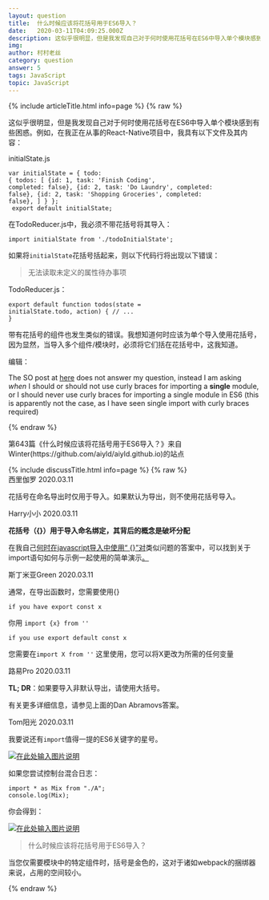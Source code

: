 ```yaml
---
layout: question
title:  什么时候应该将花括号用于ES6导入？
date:   2020-03-11T04:09:25.000Z
description: 这似乎很明显，但是我发现自己对于何时使用花括号在ES6中导入单个模块感到有些困惑。例如，在我正在从事的React-Native项目中，我具有以下文件及其内...
img: 
author: 村村老丝
category: question
answer: 5
tags: JavaScript
topic: JavaScript
---
```

<div class="article-root">
  <div class="article">
    {% include articleTitle.html info=page %}
    {% raw %}
    <div class="article-content"><p><font style="vertical-align: inherit;"><font style="vertical-align: inherit;">这似乎很明显，但是我发现自己对于何时使用花括号在ES6中导入单个模块感到有些困惑。</font><font style="vertical-align: inherit;">例如，在我正在从事的React-Native项目中，我具有以下文件及其内容：</font></font></p><font style="vertical-align: inherit;"><font style="vertical-align: inherit;">

initialState.js

</font></font><pre><code>var initialState = {<font></font>
    todo: {<font></font>
        todos: [<font></font>
            {id: 1, task: 'Finish Coding', completed: false},<font></font>
            {id: 2, task: 'Do Laundry', completed: false},<font></font>
            {id: 2, task: 'Shopping Groceries', completed: false},<font></font>
        ]<font></font>
    }<font></font>
};<font></font>
<font></font>
export default initialState;<font></font>
</code></pre>

<p><font style="vertical-align: inherit;"><font style="vertical-align: inherit;">在TodoReducer.js中，我必须不带花括号将其导入：</font></font></p>

<pre><code>import initialState from './todoInitialState';
</code></pre>

<p><font style="vertical-align: inherit;"><font style="vertical-align: inherit;">如果将</font></font><code>initialState</code><font style="vertical-align: inherit;"><font style="vertical-align: inherit;">花括号括起来，则以下代码行将出现以下错误：</font></font></p>

<blockquote>
  <p><font style="vertical-align: inherit;"><font style="vertical-align: inherit;">无法读取未定义的属性待办事项</font></font></p>
</blockquote><font style="vertical-align: inherit;"><font style="vertical-align: inherit;">

TodoReducer.js：

</font></font><pre><code>export default function todos(state = initialState.todo, action) {<font></font>
// ...<font></font>
}<font></font>
</code></pre>

<p><font style="vertical-align: inherit;"><font style="vertical-align: inherit;">带有花括号的组件也发生类似的错误。</font><font style="vertical-align: inherit;">我想知道何时应该为单个导入使用花括号，因为显然，当导入多个组件/模块时，必须将它们括在花括号中，这我知道。</font></font></p>

<p><font style="vertical-align: inherit;"><font style="vertical-align: inherit;">编辑：</font></font></p>

<p>The SO post at <a href="https://stackoverflow.com/questions/31096597/using-brackets-with-javascript-import-syntax">here</a> does not answer my question, instead I am asking <em>when</em> I should or should not use curly braces for importing a <strong>single</strong> module, or I should never use curly braces for importing a single module in ES6 (this is apparently not the case, as I have seen single import with curly braces required)</p></div>
    {% endraw %}
  </div>
  <p class="winter_mark">第643篇《什么时候应该将花括号用于ES6导入？》来自Winter(https://github.com/aiyld/aiyld.github.io)的站点</p>
  <div class="discuss-wrapper">
    {% include discussTitle.html info=page %}
    {% raw %}
    <div class="discuss-list">
    <div class="discuss-item">
        <div class="discuss-parent">
          <div class="discuss-meta">
            <span class="discuss-user">西里伽罗</span>
            <span class="discuss-time">2020.03.11</span>
          </div>
          <div class="discuss-comment"><p><font style="vertical-align: inherit;"><font style="vertical-align: inherit;">花括号在命名导出时仅用于导入。</font><font style="vertical-align: inherit;">如果默认为导出，则不使用花括号导入。</font></font></p></div>
        </div></div><div class="discuss-item">
        <div class="discuss-parent">
          <div class="discuss-meta">
            <span class="discuss-user">Harry小小</span>
            <span class="discuss-time">2020.03.11</span>
          </div>
          <div class="discuss-comment"><p><strong><font style="vertical-align: inherit;"><font style="vertical-align: inherit;">花括号（{}）用于导入命名绑定，其背后的概念是破坏分配</font></font></strong></p>

<p><font style="vertical-align: inherit;"><font style="vertical-align: inherit;">在我自己</font><a href="https://stackoverflow.com/questions/51701042/when-do-we-use-in-javascript-imports/51701099#51701099"><font style="vertical-align: inherit;">何时在javascript导入中使用“ {}”对</font></a><font style="vertical-align: inherit;">类似问题的答案中，可以找到关于import语句如何与示例一起使用的简单演示</font></font><a href="https://stackoverflow.com/questions/51701042/when-do-we-use-in-javascript-imports/51701099#51701099"><font style="vertical-align: inherit;"><font style="vertical-align: inherit;">。</font></font></a></p></div>
        </div></div><div class="discuss-item">
        <div class="discuss-parent">
          <div class="discuss-meta">
            <span class="discuss-user">斯丁米亚Green</span>
            <span class="discuss-time">2020.03.11</span>
          </div>
          <div class="discuss-comment"><p><font style="vertical-align: inherit;"><font style="vertical-align: inherit;">通常，在导出函数时，您需要使用{}</font></font></p>

<pre><code>if you have export const x 
</code></pre>

<p><font style="vertical-align: inherit;"><font style="vertical-align: inherit;">你用
 </font></font><code>import {x} from ''</code></p>

<pre><code>if you use export default const x 
</code></pre>

<p><font style="vertical-align: inherit;"><font style="vertical-align: inherit;">您需要在</font></font><code>import X from ''</code><font style="vertical-align: inherit;"><font style="vertical-align: inherit;">
这里</font><font style="vertical-align: inherit;">使用</font><font style="vertical-align: inherit;">，您可以将X更改为所需的任何变量</font></font></p></div>
        </div></div><div class="discuss-item">
        <div class="discuss-parent">
          <div class="discuss-meta">
            <span class="discuss-user">路易Pro</span>
            <span class="discuss-time">2020.03.11</span>
          </div>
          <div class="discuss-comment"><p><strong><font style="vertical-align: inherit;"><font style="vertical-align: inherit;">TL; DR</font></font></strong><font style="vertical-align: inherit;"><font style="vertical-align: inherit;">：如果要导入非默认导出，请使用大括号。</font></font></p>

<p><font style="vertical-align: inherit;"><font style="vertical-align: inherit;">有关更多详细信息，请参见上面的Dan Abramovs答案。</font></font></p></div>
        </div></div><div class="discuss-item">
        <div class="discuss-parent">
          <div class="discuss-meta">
            <span class="discuss-user">Tom阳光</span>
            <span class="discuss-time">2020.03.11</span>
          </div>
          <div class="discuss-comment"><p><font style="vertical-align: inherit;"><font style="vertical-align: inherit;">我要说还有</font></font><code>import</code><font style="vertical-align: inherit;"><font style="vertical-align: inherit;">值得一提</font><font style="vertical-align: inherit;">的</font><font style="vertical-align: inherit;">ES6关键字</font><font style="vertical-align: inherit;">的星号</font><font style="vertical-align: inherit;">。</font></font></p>

<p><a href="https://i.stack.imgur.com/uCCXS.png" rel="noreferrer"><img src="https://i.stack.imgur.com/uCCXS.png" alt="在此处输入图片说明"></a></p>

<p><font style="vertical-align: inherit;"><font style="vertical-align: inherit;">如果您尝试控制台混合日志：</font></font></p>

<pre><code>import * as Mix from "./A";<font></font>
console.log(Mix);<font></font>
</code></pre>

<p><font style="vertical-align: inherit;"><font style="vertical-align: inherit;">你会得到：</font></font></p>

<p><a href="https://i.stack.imgur.com/sCZr6.png" rel="noreferrer"><img src="https://i.stack.imgur.com/sCZr6.png" alt="在此处输入图片说明"></a></p>

<blockquote>
  <p><font style="vertical-align: inherit;"><font style="vertical-align: inherit;">什么时候应该将花括号用于ES6导入？</font></font></p>
</blockquote>

<p><font style="vertical-align: inherit;"><font style="vertical-align: inherit;">当您仅需要模块中的特定组件时，括号是金色的，这对于诸如webpack的捆绑器来说，占用的空间较小。</font></font></p></div>
        </div></div>
    </div>
    {% endraw %}
  </div>
<div>
